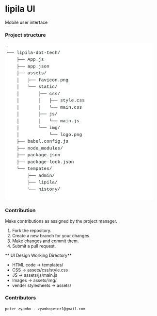 # lipila UI
Mobile user interface

### Project structure

![Project structure](./assets/lipila-project-structure.png)

### Contribution
Make contributions as assigned by the project manager.

1. Fork the repository.
2. Create a new branch for your changes.
3. Make changes and commit them.
4. Submit a pull request.

** UI Design Working Directory**
- HTML code -> templates/
- CSS -> assets/css/style.css
- JS -> assets/js/main.js
- Images -> assets/img/
- vender stylesheets -> assets/
  
### Contributors

`peter zyambo - zyambopeter1@gmail.com`
